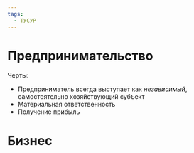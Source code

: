 ```yaml
---
tags:
  - ТУСУР
---
```

# Предпринимательство

Черты:
- Предприниматель всегда выступает как *независимый*, самостоятельно хозяйствующий субъект
- Материальная ответственность
- Получение прибыль

# Бизнес